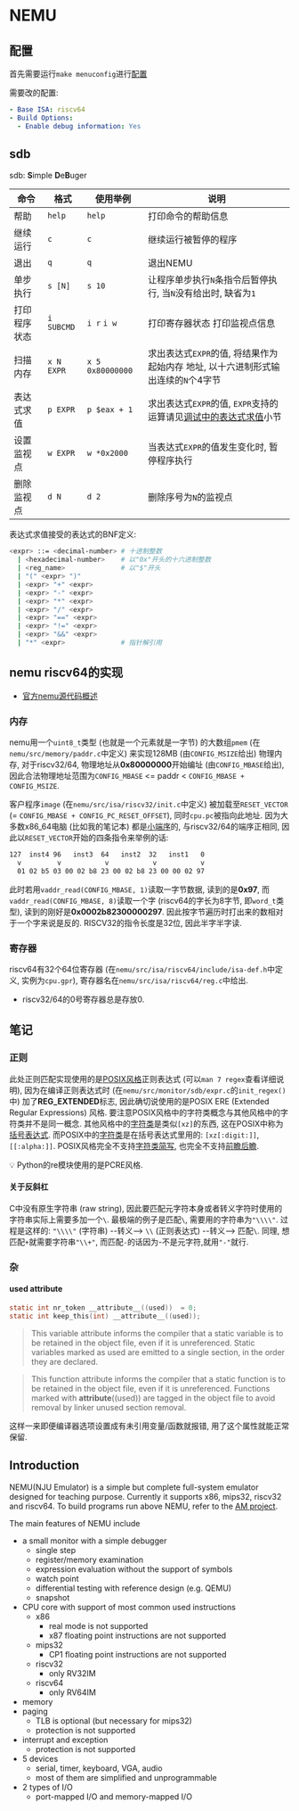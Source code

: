 # NEMU

## 配置

首先需要运行`make menuconfig`进行[配置](https://docs.ysyx.org/ics-pa/1.3.html#%E9%85%8D%E7%BD%AE%E7%B3%BB%E7%BB%9Fkconfig)

需要改的配置:
```yaml
- Base ISA: riscv64
- Build Options:
  - Enable debug information: Yes
```

## sdb

sdb: **S**imple **D**e**B**uger

| 命令         | 格式       | 使用举例         | 说明                                                         |
| ------------ | ---------- | ---------------- | ------------------------------------------------------------ |
| 帮助         | `help`     | `help`           | 打印命令的帮助信息                                           |
| 继续运行     | `c`        | `c`              | 继续运行被暂停的程序                                         |
| 退出         | `q`        | `q`              | 退出NEMU                                                     |
| 单步执行     | `s [N]`    | `s 10`           | 让程序单步执行`N`条指令后暂停执行, 当`N`没有给出时, 缺省为`1` |
| 打印程序状态 | `i SUBCMD` | `i r` `i w`      | 打印寄存器状态 打印监视点信息                                |
| 扫描内存     | `x N EXPR` | `x 5 0x80000000` | 求出表达式`EXPR`的值, 将结果作为起始内存 地址, 以十六进制形式输出连续的`N`个4字节 |
| 表达式求值   | `p EXPR`   | `p $eax + 1`     | 求出表达式`EXPR`的值, `EXPR`支持的 运算请见[调试中的表达式求值](https://docs.ysyx.org/ics-pa/1.6.html)小节 |
| 设置监视点   | `w EXPR`   | `w *0x2000`      | 当表达式`EXPR`的值发生变化时, 暂停程序执行                   |
| 删除监视点   | `d N`      | `d 2`            | 删除序号为`N`的监视点                                        |

表达式求值接受的表达式的BNF定义:
```sh
<expr> ::= <decimal-number> # 十进制整数
  | <hexadecimal-number>    # 以"0x"开头的十六进制整数
  | <reg_name>              # 以"$"开头
  | "(" <expr> ")"
  | <expr> "+" <expr>
  | <expr> "-" <expr>
  | <expr> "*" <expr>
  | <expr> "/" <expr>
  | <expr> "==" <expr>
  | <expr> "!=" <expr>
  | <expr> "&&" <expr>
  | "*" <expr>              # 指针解引用
```

## nemu riscv64的实现

- [官方nemu源代码概述](https://docs.ysyx.oscc.cc/ics-pa/1.3.html)

### 内存

nemu用一个`uint8_t`类型 (也就是一个元素就是一字节) 的大数组`pmem` (在`nemu/src/memory/paddr.c`中定义) 来实现128MB (由`CONFIG_MSIZE`给出) 物理内存, 对于riscv32/64, 物理地址从**0x80000000**开始编址 (由`CONFIG_MBASE`给出), 因此合法物理地址范围为`CONFIG_MBASE` <= paddr < `CONFIG_MBASE + CONFIG_MSIZE`.

客户程序`image` (在`nemu/src/isa/riscv32/init.c`中定义) 被加载至`RESET_VECTOR` (= `CONFIG_MBASE + CONFIG_PC_RESET_OFFSET`), 同时`cpu.pc`被指向此地址. 因为大多数x86_64电脑 (比如我的笔记本) 都是[小端序](https://zh.wikipedia.org/wiki/%E5%AD%97%E8%8A%82%E5%BA%8F#%E5%B0%8F%E7%AB%AF%E5%BA%8F)的, 与riscv32/64的端序正相同, 因此以`RESET_VECTOR`开始的四条指令来举例的话:
```sh
127  inst4 96   inst3  64   inst2  32   inst1   0
  v         v           v           v           v
  01 02 b5 03 00 02 b8 23 00 02 b8 23 00 00 02 97
```
此时若用`vaddr_read(CONFIG_MBASE, 1)`读取一字节数据, 读到的是**0x97**, 而`vaddr_read(CONFIG_MBASE, 8)`读取一个字 (riscv64的字长为8字节, 即`word_t`类型), 读到的刚好是**0x0002b82300000297**. 因此按字节遍历时打出来的数相对于一个字来说是反的. RISCV32的指令长度是32位, 因此半字半字读.

### 寄存器

riscv64有32个64位寄存器 (在`nemu/src/isa/riscv64/include/isa-def.h`中定义, 实例为`cpu.gpr`), 寄存器名在`nemu/src/isa/riscv64/reg.c`中给出.

- riscv32/64的0号寄存器总是存放0.

## 笔记

### 正则

此处正则匹配实现使用的是[POSIX风格](https://www.regular-expressions.info/posix.html)正则表达式 (可以`man 7 regex`查看详细说明), 因为在编译正则表达式时 (在`nemu/src/monitor/sdb/expr.c`的`init_regex()`中) 加了**REG_EXTENDED**标志, 因此确切说使用的是POSIX ERE (Extended Regular Expressions) 风格. 要注意POSIX风格中的字符类概念与其他风格中的字符类并不是同一概念. 其他风格中的[字符类](https://www.regular-expressions.info/charclass.html)是类似`[xz]`的东西, 这在POSIX中称为[括号表达式](https://www.regular-expressions.info/posixbrackets.html). 而POSIX中的[字符类](https://www.regular-expressions.info/posixbrackets.html#Character%20Classes)是在括号表达式里用的: `[xz[:digit:]]`, `[[:alpha:]]`. POSIX风格完全不支持[字符类简写](https://www.regular-expressions.info/shorthand.html), 也完全不支持[前瞻后瞻](https://www.regular-expressions.info/lookaround.html).

💡 Python的re模块使用的是PCRE风格.

#### 关于反斜杠

C中没有原生字符串 (raw string), 因此要匹配元字符本身或者转义字符时使用的字符串实际上需要多加一个`\`. 最极端的例子是匹配`\`, 需要用的字符串为`"\\\\"`. 过程是这样的: `"\\\\"` (字符串) --转义--> `\\` (正则表达式) --转义--> 匹配`\`. 同理, 想匹配`+`就需要字符串`"\\+"`, 而匹配`-`的话因为-不是元字符,就用`"-"`就行.

### 杂

#### used attribute

```c
static int nr_token __attribute__((used))  = 0;
static int keep_this(int) __attribute__((used));
```

> This variable attribute informs the compiler that a static variable is to be retained in the object file, even if it is unreferenced. Static variables marked as used are emitted to a single section, in the order they are declared.

> This function attribute informs the compiler that a static function is to be retained in the object file, even if it is unreferenced. Functions marked with __attribute__((used)) are tagged in the object file to avoid removal by linker unused section removal.

这样一来即便编译器选项设置成有未引用变量/函数就报错, 用了这个属性就能正常保留.

## Introduction

NEMU(NJU Emulator) is a simple but complete full-system emulator designed for teaching purpose.
Currently it supports x86, mips32, riscv32 and riscv64.
To build programs run above NEMU, refer to the [AM project](https://github.com/NJU-ProjectN/abstract-machine).

The main features of NEMU include
* a small monitor with a simple debugger
  * single step
  * register/memory examination
  * expression evaluation without the support of symbols
  * watch point
  * differential testing with reference design (e.g. QEMU)
  * snapshot
* CPU core with support of most common used instructions
  * x86
    * real mode is not supported
    * x87 floating point instructions are not supported
  * mips32
    * CP1 floating point instructions are not supported
  * riscv32
    * only RV32IM
  * riscv64
    * only RV64IM
* memory
* paging
  * TLB is optional (but necessary for mips32)
  * protection is not supported
* interrupt and exception
  * protection is not supported
* 5 devices
  * serial, timer, keyboard, VGA, audio
  * most of them are simplified and unprogrammable
* 2 types of I/O
  * port-mapped I/O and memory-mapped I/O
